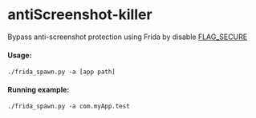 # antiScreenshot-killer
Bypass anti-screenshot protection using Frida by disable [FLAG_SECURE](https://developer.android.com/reference/android/view/WindowManager.LayoutParams#FLAG_SECURE)

#### Usage:
```
./frida_spawn.py -a [app path]
```

#### Running example:
```
./frida_spawn.py -a com.myApp.test
```
